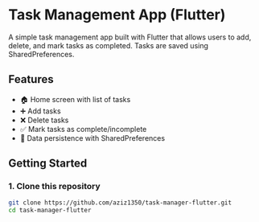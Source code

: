 # Task Management App (Flutter)

A simple task management app built with Flutter that allows users to add, delete, and mark tasks as completed. Tasks are saved using SharedPreferences.

## Features
- 🏠 Home screen with list of tasks
- ➕ Add tasks
- ❌ Delete tasks
- ✅ Mark tasks as complete/incomplete
- 💾 Data persistence with SharedPreferences

## Getting Started

### 1. Clone this repository
```bash
git clone https://github.com/aziz1350/task-manager-flutter.git
cd task-manager-flutter
